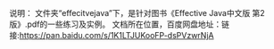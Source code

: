 说明：
文件夹“effecitvejava”下，是针对图书《Effective Java中文版 第2版》.pdf的一些练习及实例。
文档所在位置，百度网盘地址：链接:https://pan.baidu.com/s/1K1LTJUKooFP-dsPVzwrNjA